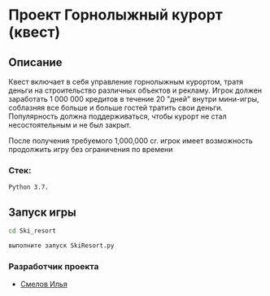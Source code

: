 # Проект Горнолыжный курорт (квест)

## Описание
Квест включает в себя управление горнолыжным курортом, тратя деньги на строительство различных объектов и рекламу. Игрок должен заработать 1 000 000 кредитов в течение 20 "дней" внутри мини-игры, соблазняя все больше и больше гостей тратить свои деньги. Популярность должна поддерживаться, чтобы курорт не стал несостоятельным и не был закрыт.

После получения требуемого 1,000,000 cr. игрок имеет возможность продолжить игру без ограничения по времени

### Стек: 
```
Python 3.7.
```

## Запуск игры
```bash
cd Ski_resort
```
```bash
выполните запуск SkiResort.py
```

### Разработчик проекта
- [Смелов Илья](https://github.com/PivnoyFei)
